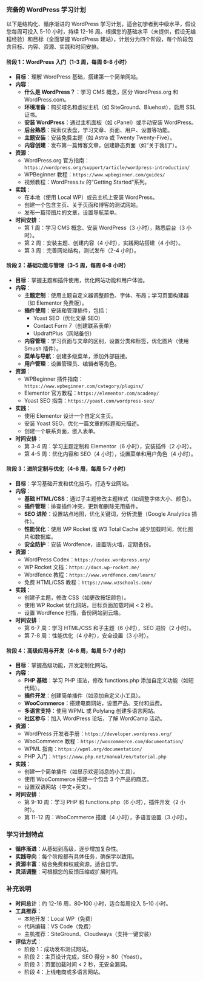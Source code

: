 ### 完备的 WordPress 学习计划
以下是结构化、循序渐进的 WordPress 学习计划，适合初学者到中级水平，假设您每周可投入 5-10 小时，持续 12-16 周。根据您的基础水平（未提供，假设无编程经验）和目标（全面掌握 WordPress 建站），计划分为四个阶段，每个阶段包含目标、内容、资源、实践和时间安排。

#### 阶段 1：WordPress 入门（1-3 周，每周 6-8 小时）
- **目标**：理解 WordPress 基础，搭建第一个简单网站。
- **内容**：
  - **什么是 WordPress？**：学习 CMS 概念，区分 WordPress.org 和 WordPress.com。
  - **环境准备**：购买域名和虚拟主机（如 SiteGround、Bluehost），启用 SSL 证书。
  - **安装 WordPress**：通过主机面板（如 cPanel）或手动安装 WordPress。
  - **后台熟悉**：探索仪表盘，学习文章、页面、用户、设置等功能。
  - **主题安装**：安装免费主题（如 Astra 或 Twenty Twenty-Five）。
  - **内容创建**：发布第一篇博客文章，创建静态页面（如“关于我们”）。
- **资源**：
  - WordPress.org 官方指南：`https://wordpress.org/support/article/wordpress-introduction/`
  - WPBeginner 教程：`https://www.wpbeginner.com/guides/`
  - 视频教程：WordPress.tv 的“Getting Started”系列。
- **实践**：
  - 在本地（使用 Local WP）或云主机上安装 WordPress。
  - 创建一个包含主页、关于页面和博客的测试网站。
  - 发布一篇带图片的文章，设置导航菜单。
- **时间安排**：
  - 第 1 周：学习 CMS 概念、安装 WordPress（3 小时），熟悉后台（3 小时）。
  - 第 2 周：安装主题、创建内容（4 小时），实践网站搭建（4 小时）。
  - 第 3 周：完善网站结构，测试发布（2-4 小时）。

#### 阶段 2：基础功能与管理（3-5 周，每周 6-8 小时）
- **目标**：掌握主题和插件使用，优化网站功能和用户体验。
- **内容**：
  - **主题定制**：使用主题自定义器调整颜色、字体、布局；学习页面构建器（如 Elementor 免费版）。
  - **插件使用**：安装和管理插件，包括：
    - Yoast SEO（优化文章 SEO）
    - Contact Form 7（创建联系表单）
    - UpdraftPlus（网站备份）
  - **内容管理**：学习页面与文章的区别，设置分类和标签，优化图片（使用 Smush 插件）。
  - **菜单与导航**：创建多级菜单，添加外部链接。
  - **用户管理**：设置管理员、编辑者等角色。
- **资源**：
  - WPBeginner 插件指南：`https://www.wpbeginner.com/category/plugins/`
  - Elementor 官方教程：`https://elementor.com/academy/`
  - Yoast SEO 指南：`https://yoast.com/wordpress-seo/`
- **实践**：
  - 使用 Elementor 设计一个自定义主页。
  - 安装 Yoast SEO，优化一篇文章的标题和元描述。
  - 创建一个联系页面，嵌入表单。
- **时间安排**：
  - 第 3-4 周：学习主题定制和 Elementor（6 小时），安装插件（2 小时）。
  - 第 4-5 周：优化内容和 SEO（4 小时），设置菜单和用户角色（4 小时）。

#### 阶段 3：进阶定制与优化（4-6 周，每周 5-7 小时）
- **目标**：学习基础开发和优化技巧，打造专业网站。
- **内容**：
  - **基础 HTML/CSS**：通过子主题修改主题样式（如调整字体大小、颜色）。
  - **插件管理**：排查插件冲突，更新和删除无用插件。
  - **SEO 进阶**：设置站点地图，优化关键词，分析流量（Google Analytics 插件）。
  - **性能优化**：使用 WP Rocket 或 W3 Total Cache 减少加载时间，优化图片和数据库。
  - **安全防护**：安装 Wordfence，设置防火墙，定期备份。
- **资源**：
  - WordPress Codex：`https://codex.wordpress.org/`
  - WP Rocket 文档：`https://docs.wp-rocket.me/`
  - Wordfence 教程：`https://www.wordfence.com/learn/`
  - 免费 HTML/CSS 教程：`https://www.w3schools.com/`
- **实践**：
  - 创建子主题，修改 CSS（如更改按钮颜色）。
  - 使用 WP Rocket 优化网站，目标页面加载时间 < 2 秒。
  - 设置 Wordfence 扫描，备份网站到云端。
- **时间安排**：
  - 第 6-7 周：学习 HTML/CSS 和子主题（6 小时），SEO 进阶（2 小时）。
  - 第 7-8 周：性能优化（4 小时），安全设置（3 小时）。

#### 阶段 4：高级应用与开发（4-6 周，每周 5-7 小时）
- **目标**：掌握高级功能，开发定制化网站。
- **内容**：
  - **PHP 基础**：学习 PHP 语法，修改 functions.php 添加自定义功能（如短代码）。
  - **插件开发**：创建简单插件（如添加自定义小工具）。
  - **WooCommerce**：搭建电商网站，设置产品、支付和运费。
  - **多语言支持**：使用 WPML 或 Polylang 创建多语言网站。
  - **社区参与**：加入 WordPress 论坛，了解 WordCamp 活动。
- **资源**：
  - WordPress 开发者手册：`https://developer.wordpress.org/`
  - WooCommerce 教程：`https://woocommerce.com/documentation/`
  - WPML 指南：`https://wpml.org/documentation/`
  - PHP 入门：`https://www.php.net/manual/en/tutorial.php`
- **实践**：
  - 创建一个简单插件（如显示欢迎消息的小工具）。
  - 使用 WooCommerce 搭建一个包含 3 个产品的商店。
  - 设置双语网站（中文+英文）。
- **时间安排**：
  - 第 9-10 周：学习 PHP 和 functions.php（6 小时），插件开发（2 小时）。
  - 第 11-12 周：WooCommerce 搭建（4 小时），多语言设置（3 小时）。

### 学习计划特点
- **循序渐进**：从基础到高级，逐步增加复杂性。
- **实践导向**：每个阶段都有具体任务，确保学以致用。
- **资源丰富**：结合免费和权威资源，适合自学。
- **灵活调整**：可根据您的反馈压缩或扩展时间。

### 补充说明
- **时间总计**：约 12-16 周，80-100 小时，适合每周投入 5-10 小时。
- **工具推荐**：
  - 本地开发：Local WP（免费）
  - 代码编辑：VS Code（免费）
  - 主机推荐：SiteGround、Cloudways（支持一键安装）
- **评估方式**：
  - 阶段 1：成功发布测试网站。
  - 阶段 2：主页设计完成，SEO 得分 > 80（Yoast）。
  - 阶段 3：页面加载时间 < 2 秒，无安全漏洞。
  - 阶段 4：上线电商或多语言网站。


